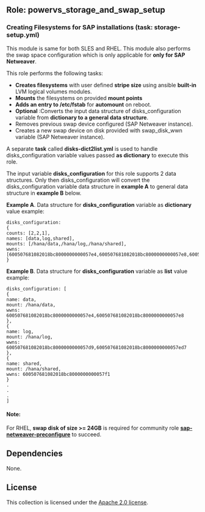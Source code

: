 ## Role: powervs_storage_and_swap_setup

### Creating Filesystems for SAP installations (task: storage-setup.yml)

This module is same for both SLES and RHEL.
This module also performs the swap space configuration which is only applicable for **only for SAP Netweaver**.

This role performs the following tasks:
- **Creates filesystems** with user defined **stripe size** using ansible **built-in** LVM logical volumes modules.
- **Mounts** the filesystems on provided **mount points**
- **Adds an entry to /etc/fstab** for **automount** on reboot.
- **Optional** :Converts the input data structure of disks_configuration variable from **dictionary to a general data structure**.
- Removes previous swap device configured (SAP Netweaver instance).
- Creates a new swap device on disk provided with swap_disk_wwn variable (SAP Netweaver instance).

A separate **task** called **disks-dict2list.yml** is used to handle disks_configuration variable values passed **as dictionary** to execute this role.

The input variable **disks_configuration** for this role supports 2 data structures. Only then disks_configuration will convert the disks_configuration variable data structure in **example A** to general data structure in **example B** below.

**Example A**. Data structure for **disks_configuration** variable as **dictionary** value example:
```
disks_configuration:
{
counts: [2,2,1],
names: [data,log,shared],
mounts: [/hana/data,/hana/log,/hana/shared],
wwns: [600507681082018bc8000000000057e4,600507681082018bc8000000000057e8,600507681082018bc8000000000057e5,600507681082018bc8000000000057e6,600507681082018bc8000000000057e7]}
}
```

**Example B**. Data structure for **disks_configuration** variable as **list** value example:
```
disks_configuration: [
{
name: data,
mount: /hana/data,
wwns: 600507681082018bc8000000000057e4,600507681082018bc8000000000057e8
},
{
name: log,
mount: /hana/log,
wwns: 600507681082018bc8000000000057d9,600507681082018bc8000000000057ed7
},
{
name: shared,
mount: /hana/shared,
wwns: 600507681082018bc8000000000057f1
}
.
.
.
]
```

#### Note:
For RHEL, **swap disk of size >= 24GB** is required for community role **[sap-netweaver-preconfigure](https://github.com/linux-system-roles/sap-netweaver-preconfigure)** to succeed.

## Dependencies

None.

## License

This collection is licensed under the [Apache 2.0 license](http://www.apache.org/licenses/LICENSE-2.0).
